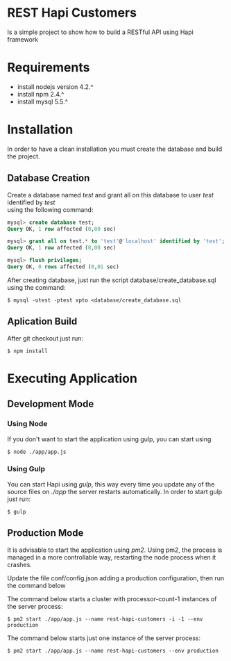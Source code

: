 # REST Hapi Customers
Is a simple project to show how to build a RESTful API using Hapi framework

# Requirements
* install nodejs version 4.2.^
* install npm 2.4.^
* install mysql 5.5.^ 

# Installation
In order to have a clean installation you must create the database and build the project.

## Database Creation
Create a database named *test* and grant all on this database to user *test* identified by *test*  
using the following command:
```sql
mysql> create database test;
Query OK, 1 row affected (0,00 sec)

mysql> grant all on test.* to 'test'@'localhost' identified by 'test';
Query OK, 1 row affected (0,00 sec)

mysql> flush privileges;
Query OK, 0 rows affected (0,01 sec)
```
After creating database, just run the script database/create_database.sql using the command:
```
$ mysql -utest -ptest xpto <database/create_database.sql 
```

## Aplication Build
After git checkout just run:
```
$ npm install
```

# Executing Application
## Development Mode

### Using Node
If you don't want to start the application using gulp, you can start using
```
$ node ./app/app.js
```

### Using Gulp
You can start Hapi using *gulp*, this way every time you update any of the source files
on *./app* the server restarts automatically. In order to start gulp just run:
```
$ gulp
```

## Production Mode
It is advisable to start the application using *pm2*. Using pm2, the process is managed in a 
more controllable way, restarting the node process when it crashes.

Update the file conf/config.json adding a production configuration, then run the command below

The command below starts a cluster with processor-count-1 instances of the server process:
``` 
$ pm2 start ./app/app.js --name rest-hapi-customers -i -1 --env production
```

The command below starts just one instance of the server process:
```
$ pm2 start ./app/app.js --name rest-hapi-customers --env production
```

